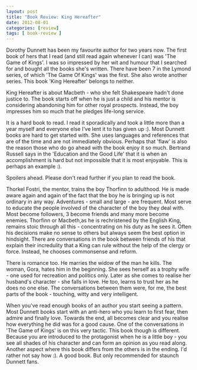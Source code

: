 ```yaml
---
layout: post
title: "Book Review: King Hereafter"
date: 2012-08-01
categories: [review]
tags: [ book-review ]
---
```

Dorothy Dunnett has been my favourite author for two years now. The first book of hers that I read (and still read again whenever I can) was 'The Game of Kings'. I was so impressed by her wit and humour that I searched for and bought all the books she's written. There have been 7 in the Lymond series, of which 'The Game Of Kings' was the first. She also wrote another series. This book 'King Hereafter' belongs to neither. 

King Hereafter is about Macbeth - who she felt Shakespeare hadn't done justice to. The book starts off when he is just a child and his mentor is considering abandoning him for other royal prospects. Instead, the boy impresses him so much that he pledges life-long service. 

It is a hard book to read. I read it sporadically and took a little more than a year myself and everyone else I've lent it to has given up :). Most Dunnett books are hard to get started with. She uses languages and references that are of the time and are not immediately obvious. Perhaps that 'flaw' is also the reason those who do go ahead with the book enjoy it so much. Bertrand Russell says in the 'Education and the Good Life' that it is when an accomplishment is hard but not impossible that it is most enjoyable. This is perhaps an example :). 

Spoilers ahead. Please don't read further if you plan to read the book. 

Thorkel Fostri, the mentor, trains the boy Thorfinn to adulthood. He is made aware again and again of the fact that the boy he is bringing up is not ordinary in any way. Adventures - small and large - are frequent. Most serve to educate the people involved of the character of the boy they deal with. Most become followers, 3 become friends and many more become enemies. Thorfinn or Macbeth,as he is rechristened by the English King, remains stoic through all this - concentrating on his duty as he sees it. Often his decisions make no sense to others but always seem the best option in hindsight. There are conversations in the book between friends of his that explain their incredulity that a King can rule without the help of the clergy or force. Instead, he chooses commonsense and reform. 

There is romance too. He marries the widow of the man he kills. The woman, Gora, hates him in the beginning. She sees herself as a trophy wife - one used for recreation and politics only. Later as she comes to realise her husband's character - she falls in love. He too, learns to trust her as he does no one else. The conversations between them were, for me, the best parts of the book - touching, witty and very intelligent. 

When you've read enough books of an author you start seeing a pattern. Most Dunnett books start with an anti-hero who you learn to first fear, then admire and finally love. Towards the end, all becomes clear and you realise how everything he did was for a good cause. One of the conversations in 'The Game of Kings' is on this very tactic. This book though is different. Because you are introduced to the protagonist when he is a little boy - you see all shades of his character and can form an opinion as you read along. Another aspect where this book differs from the others is in the ending. I'd rather not say how :). A good book. But only recommended for staunch Dunnett fans.
